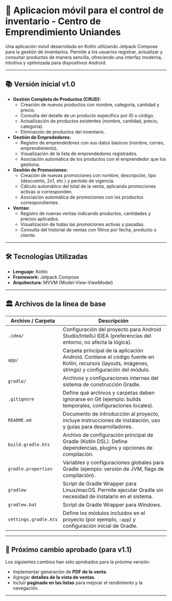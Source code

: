 # 🚀 Aplicacion móvil para el control de inventario - Centro de Emprendimiento Uniandes

Una aplicación móvil desarrollada en Kotlin utilizando Jetpack Compose para la gestión de inventarios.
Permite a los usuarios registrar, actualizar y consultar productos de manera sencilla, ofreciendo una interfaz moderna, intuitiva y optimizada para dispositivos Android.

---

## 📚 Versión inicial v1.0

* **Gestión Completa de Productos (CRUD):**
    * Creación de nuevos productos con nombre, categoría, cantidad y precio.
    * Consulta del detalle de un producto específico por ID o código.
    * Actualización de productos existentes (nombre, cantidad, precio, categoría).
    * Eliminación de productos del inventario.
* **Gestión de Emprededores:**
    * Registro de emprendedores con sus datos básicos (nombre, correo, emprendimiento).
    * Visualización de la lista de emprendedores registrados.
    * Asociación automática de los productos con el emprendedor que los gestiona.
* **Gestión de Promociones:**
    * Creación de nuevas promociones con nombre, descripción, tipo (descuento, 2x1, etc.) y período de vigencia.
    * Cálculo automático del total de la venta, aplicando promociones activas si corresponden.
    * Asociación automática de promociones con los productos correspondientes.
* **Ventas:**
    * Registro de nuevas ventas indicando productos, cantidades y precios aplicados.
    * Visualización de todas las promociones activas y pasadas.
    * Consulta del historial de ventas con filtros por fecha, producto o cliente.

---

## 🛠️ Tecnologías Utilizadas

* **Lenguaje:** Kotlin
* **Framework:** Jetpack Compose
* **Arquitectura:** MVVM (Model-View-ViewModel)

---

## 🏛️ Archivos de la linea de base

| Archivo / Carpeta       | Descripción |
|--------------------------|-------------|
| `.idea/`                | Configuración del proyecto para Android Studio/IntelliJ IDEA (preferencias del entorno, no afecta la lógica). |
| `app/`                  | Carpeta principal de la aplicación Android. Contiene el código fuente en Kotlin, recursos (layouts, imágenes, strings) y configuración del módulo. |
| `gradle/`               | Archivos y configuraciones internas del sistema de construcción Gradle. |
| `.gitignore`            | Define qué archivos y carpetas deben ignorarse en Git (ejemplo: builds temporales, configuraciones locales). |
| `README.md`             | Documento de introducción al proyecto, incluye instrucciones de instalación, uso y guías para desarrolladores. |
| `build.gradle.kts`      | Archivo de configuración principal de Gradle (Kotlin DSL). Define dependencias, plugins y opciones de compilación. |
| `gradle.properties`     | Variables y configuraciones globales para Gradle (ejemplo: versión de JVM, flags de compilación). |
| `gradlew`               | Script de Gradle Wrapper para Linux/macOS. Permite ejecutar Gradle sin necesidad de instalarlo en el sistema. |
| `gradlew.bat`           | Script de Gradle Wrapper para Windows. |
| `settings.gradle.kts`   | Define los módulos incluidos en el proyecto (por ejemplo, `:app`) y configuración inicial de Gradle. |

---

## 📌 Próximo cambio aprobado (para v1.1)

Los siguientes cambios han sido aprobados para la próxima versión:

- Implementar generación de **PDF de la venta**.  
- Agregar **detalles de la vista de ventas**.  
- Incluir **paginado en las listas** para mejorar el rendimiento y la navegación.  

---

